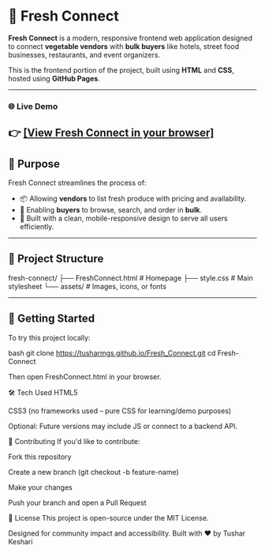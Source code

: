 # 🥬 Fresh Connect

**Fresh Connect** is a modern, responsive frontend web application designed to connect **vegetable vendors** with **bulk buyers** like hotels, street food businesses, restaurants, and event organizers.

This is the frontend portion of the project, built using **HTML** and **CSS**, hosted using **GitHub Pages**.

---

### 🌐 Live Demo

👉 [[View Fresh Connect in your browser]](https://tusharmgs.github.io/Fresh_Connect/)
---

## 🎯 Purpose

Fresh Connect streamlines the process of:
- 📦 Allowing **vendors** to list fresh produce with pricing and availability.
- 🛒 Enabling **buyers** to browse, search, and order in **bulk**.
- 📱 Built with a clean, mobile-responsive design to serve all users efficiently.

---

## 📁 Project Structure

fresh-connect/
├── FreshConnect.html # Homepage
├── style.css # Main stylesheet
└── assets/ # Images, icons, or fonts


---

## 🚀 Getting Started

To try this project locally:

bash
git clone https://tusharmgs.github.io/Fresh_Connect.git
cd Fresh-Connect

Then open FreshConnect.html in your browser.

🛠️ Tech Used
HTML5

CSS3 (no frameworks used – pure CSS for learning/demo purposes)

Optional: Future versions may include JS or connect to a backend API.

🤝 Contributing
If you'd like to contribute:

Fork this repository

Create a new branch (git checkout -b feature-name)

Make your changes

Push your branch and open a Pull Request

📄 License
This project is open-source under the MIT License.

Designed for community impact and accessibility. Built with ❤️ by Tushar Keshari


